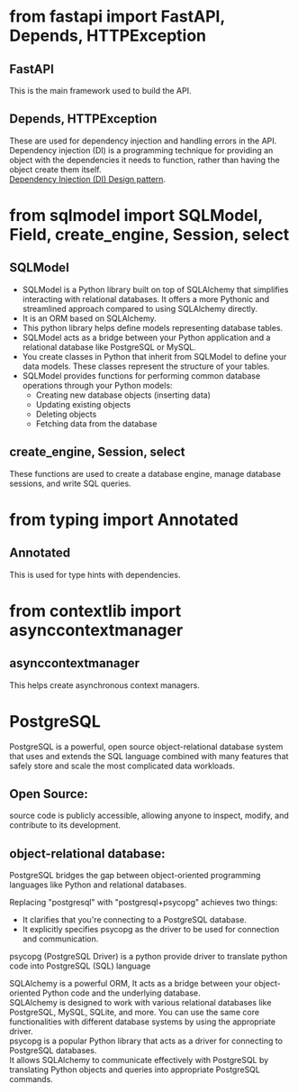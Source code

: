 # from fastapi import FastAPI, Depends, HTTPException
## FastAPI
This is the main framework used to build the API.  
## Depends, HTTPException
These are used for dependency injection and handling errors in the API.  
Dependency injection (DI) is a programming technique for providing an object with the dependencies it needs to function, rather than having the object create them itself.  
[Dependency Injection (DI) Design pattern](https://www.geeksforgeeks.org/dependency-injectiondi-design-pattern/).  

# from sqlmodel import SQLModel, Field, create_engine, Session, select  
## SQLModel  
* SQLModel is a Python library built on top of SQLAlchemy that simplifies interacting with relational databases. It offers a more Pythonic and streamlined approach compared to using SQLAlchemy directly.  
* It is an ORM based on SQLAlchemy.
* This python library helps define models representing database tables.  
* SQLModel acts as a bridge between your Python application and a relational database like PostgreSQL or MySQL.  
* You create classes in Python that inherit from SQLModel to define your data models. These classes represent the structure of your tables.  
* SQLModel provides functions for performing common database operations through your Python models:
    * Creating new database objects (inserting data)
    * Updating existing objects
    * Deleting objects
    * Fetching data from the database  
## create_engine, Session, select  
These functions are used to create a database engine, manage database sessions, and write SQL queries.  
# from typing import Annotated
## Annotated   
This is used for type hints with dependencies.  
# from contextlib import asynccontextmanager  
## asynccontextmanager  
This helps create asynchronous context managers.

# PostgreSQL
PostgreSQL is a powerful, open source object-relational database system that uses and extends the SQL language combined with many features that safely store and scale the most complicated data workloads.  
## Open Source:   
source code is publicly accessible, allowing anyone to inspect, modify, and contribute to its development.  
## object-relational database:   
PostgreSQL bridges the gap between object-oriented programming languages like Python and relational databases.  

Replacing "postgresql" with "postgresql+psycopg" achieves two things:  
* It clarifies that you're connecting to a PostgreSQL database.  
* It explicitly specifies psycopg as the driver to be used for connection and communication.    

psycopg (PostgreSQL Driver) is a python provide driver to translate python code into PostgreSQL (SQL) language 

SQLAlchemy is a powerful ORM,  It acts as a bridge between your object-oriented Python code and the underlying database.  
SQLAlchemy is designed to work with various relational databases like PostgreSQL, MySQL, SQLite, and more. You can use the same core functionalities with different database systems by using the appropriate driver.  
psycopg is a popular Python library that acts as a driver for connecting to PostgreSQL databases.  
It allows SQLAlchemy to communicate effectively with PostgreSQL by translating Python objects and queries into appropriate PostgreSQL commands.  


